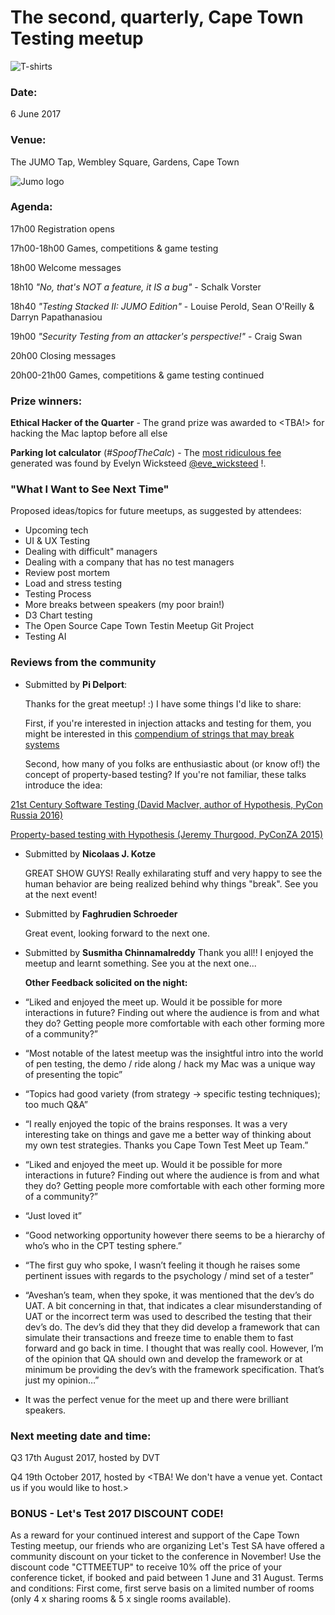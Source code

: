 # The second, quarterly, Cape Town Testing meetup

![T-shirts](https://secure.meetupstatic.com/photos/event/1/b/a/a/highres_470107082.jpeg)

### Date:
6 June 2017

### Venue:
The JUMO Tap, Wembley Square, Gardens, Cape Town

![Jumo logo](https://secure.meetupstatic.com/photos/event/1/b/a/b/highres_470107083.jpeg)


### Agenda:

17h00 Registration opens

17h00-18h00 Games, competitions & game testing

18h00 Welcome messages

18h10 *"No, that's NOT a feature, it IS a bug"* - Schalk Vorster

18h40 *"Testing Stacked II: JUMO Edition"* - Louise Perold, Sean O'Reilly & Darryn Papathanasiou

19h00 *"Security Testing from an attacker's perspective!"* - Craig Swan

20h00 Closing messages

20h00-21h00 Games, competitions & game testing continued


### Prize winners:

**Ethical Hacker of the Quarter** - The grand prize was awarded to <TBA!> for hacking the Mac laptop before all else

**Parking lot calculator** (*#SpoofTheCalc*) - The [most ridiculous fee](https://twitter.com/CapeTownTesting/status/872360062081216512)
generated was found by Evelyn Wicksteed
[@eve_wicksteed](https://twitter.com/eve_wicksteed) !.  


### "What I Want to See Next Time"

Proposed ideas/topics for future meetups, as suggested by attendees:
* Upcoming tech
* UI & UX Testing
* Dealing with difficult" managers
* Dealing with a company that has no test managers
* Review post mortem
* Load and stress testing
* Testing Process
* More breaks between speakers (my poor brain!)
* D3 Chart testing
* The Open Source Cape Town Testin Meetup Git Project
* Testing AI


### Reviews from the community

- Submitted by **Pi Delport**:

  Thanks for the great meetup! :) I have some things I'd like to share:

  First, if you're interested in injection attacks and testing for them, you might be interested in this [compendium of  strings that may break systems](https://github.com/minimaxir/big-list-of-naughty-strings)


  Second, how many of you folks are enthusiastic about (or know of!) the concept of property-based testing? If you're not  familiar, these talks introduce the idea:

 [21st Century Software Testing (David MacIver, author of Hypothesis, PyCon Russia 2016)](https://www.youtube.com/watch?v=zreqHzANvvw)

 [Property-based testing with Hypothesis (Jeremy Thurgood, PyConZA 2015)](https://www.youtube.com/watch?v=mg5BeeYGjY0)


- Submitted by **Nicolaas J. Kotze**

  GREAT SHOW GUYS! Really exhilarating stuff and very happy to see the human behavior are being realized behind why things   "break". See you at the next event!

- Submitted by **Faghrudien Schroeder**

  Great event, looking forward to the next one.

- Submitted by **Susmitha Chinnamalreddy**
  Thank you all!! I enjoyed the meetup and learnt something. See you at the next one...

  **Other Feedback solicited on the night:**

- “Liked and enjoyed the meet up. Would it be possible for more interactions in future? Finding out where the audience is  from and what they do? Getting people more comfortable with each other forming more of a community?”

- “Most notable of the latest meetup was the insightful intro into the world of pen testing, the demo / ride along / hack my Mac was a unique way of presenting the topic”

- “Topics had good variety (from strategy -> specific testing techniques); too much Q&A”

- “I really enjoyed the topic of the brains responses. It was a very interesting take on things and gave me a better way of thinking about my own test strategies. Thanks you Cape Town Test Meet up Team.”

- “Liked and enjoyed the meet up. Would it be possible for more interactions in future? Finding out where the audience is from and what they do? Getting people more comfortable with each other forming more of a community?”

- “Just loved it”

- “Good networking opportunity however there seems to be a hierarchy of who’s who in the CPT testing sphere.”

- “The first guy who spoke, I wasn’t feeling it though he raises some pertinent issues with regards to the psychology / mind set of a tester”

- “Aveshan’s team, when they spoke, it was mentioned that the dev’s do UAT. A bit concerning in that, that indicates a clear misunderstanding of UAT or the incorrect term was used to described the testing that their dev’s do. The dev’s did they that they did develop a framework that can simulate their transactions and freeze time to enable them to fast forward and go back in time. I thought that was really cool. However, I’m of the opinion that QA should own and develop the framework or at minimum be providing the dev’s with the framework specification. That’s just my opinion…”

- It was the perfect venue for the meet up and there were brilliant speakers.


### Next meeting date and time:

Q3 17th August 2017, hosted by DVT

Q4 19th October 2017, hosted by <TBA! We don't have a venue yet. Contact us if you would like to host.>

### BONUS - Let's Test 2017 DISCOUNT CODE!
As a reward for your continued interest and support of the Cape Town Testing meetup, our friends who are organizing Let's Test SA have offered a community discount on your ticket to the conference in November!
Use the discount code "CTTMEETUP" to receive 10% off the price of your conference ticket, if booked and paid between 1 June and 31 August.
Terms and conditions: First come, first serve basis on a limited number of rooms (only 4 x sharing rooms & 5 x single rooms available).
